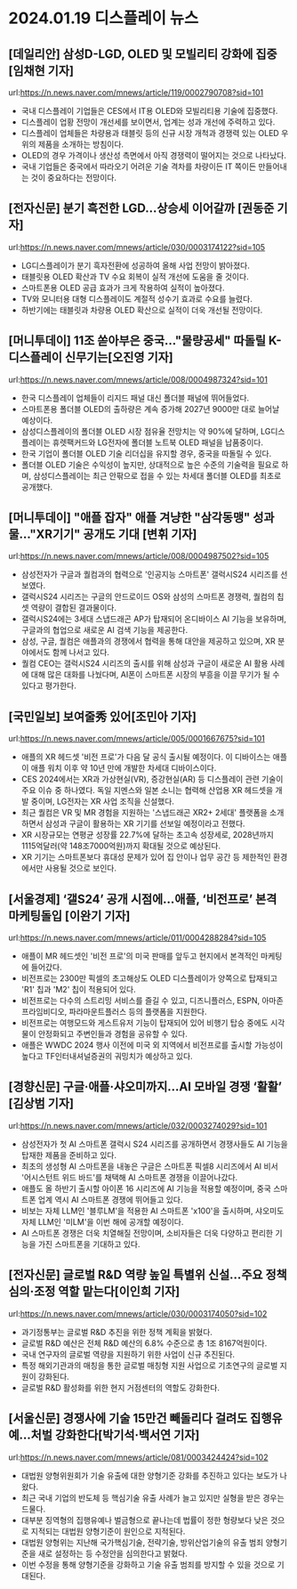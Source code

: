 # 2024.01.19 디스플레이 뉴스

## [데일리안] 삼성D-LGD, OLED 및 모빌리티 강화에 집중[임채현 기자]
url:https://n.news.naver.com/mnews/article/119/0002790708?sid=101
- 국내 디스플레이 기업들은 CES에서 IT용 OLED와 모빌리티용 기술에 집중했다.
- 디스플레이 업황 전망이 개선세를 보이면서, 업계는 성과 개선에 주력하고 있다.
- 디스플레이 업체들은 차량용과 태블릿 등의 신규 시장 개척과 경쟁력 있는 OLED 우위의 제품을 소개하는 방침이다.
- OLED의 경우 가격이나 생산성 측면에서 아직 경쟁력이 떨어지는 것으로 나타났다.
- 국내 기업들은 중국에서 따라오기 어려운 기술 격차를 차량이든 IT 쪽이든 만들어내는 것이 중요하다는 전망이다.

## [전자신문] 분기 흑전한 LGD…상승세 이어갈까 [권동준 기자]
url:https://n.news.naver.com/mnews/article/030/0003174122?sid=105
- LG디스플레이가 분기 흑자전환에 성공하여 올해 사업 전망이 밝아졌다.
- 태블릿용 OLED 확산과 TV 수요 회복이 실적 개선에 도움을 줄 것이다.
- 스마트폰용 OLED 공급 효과가 크게 작용하여 실적이 높아졌다.
- TV와 모니터용 대형 디스플레이도 계절적 성수기 효과로 수요를 늘렸다.
- 하반기에는 태블릿과 차량용 OLED 확산으로 실적이 더욱 개선될 전망이다.

## [머니투데이] 11조 쏟아부은 중국…"물량공세" 따돌릴 K-디스플레이 신무기는[오진영 기자]
url:https://n.news.naver.com/mnews/article/008/0004987324?sid=101
- 한국 디스플레이 업체들이 리지드 패널 대신 폴더블 패널에 뛰어들었다.
- 스마트폰용 폴더블 OLED의 출하량은 계속 증가해 2027년 9000만 대로 늘어날 예상이다.
- 삼성디스플레이의 폴더블 OLED 시장 점유율 전망치는 약 90%에 달하며, LG디스플레이는 휴렛팩커드와 LG전자에 폴더블 노트북 OLED 패널을 납품중이다.
- 한국 기업이 폴더블 OLED 기술 리더십을 유지할 경우, 중국을 따돌릴 수 있다.
- 폴더블 OLED 기술은 수익성이 높지만, 상대적으로 높은 수준의 기술력을 필요로 하며, 삼성디스플레이는 최근 안팎으로 접을 수 있는 차세대 폴더블 OLED를 최초로 공개했다.

## [머니투데이] "애플 잡자" 애플 겨냥한 "삼각동맹" 성과물…"XR기기" 공개도 기대 [변휘 기자]
url:https://n.news.naver.com/mnews/article/008/0004987502?sid=105
- 삼성전자가 구글과 퀄컴과의 협력으로 '인공지능 스마트폰' 갤럭시S24 시리즈를 선보였다.
- 갤럭시S24 시리즈는 구글의 안드로이드 OS와 삼성의 스마트폰 경쟁력, 퀄컴의 칩셋 역량이 결합된 결과물이다.
- 갤럭시S24에는 3세대 스냅드래곤 AP가 탑재되어 온디바이스 AI 기능을 보유하며, 구글과의 협업으로 새로운 AI 검색 기능을 제공한다.
- 삼성, 구글, 퀄컴은 애플과의 경쟁에서 협력을 통해 대안을 제공하고 있으며, XR 분야에서도 함께 나서고 있다.
- 퀄컴 CEO는 갤럭시S24 시리즈의 출시를 위해 삼성과 구글이 새로운 AI 활용 사례에 대해 많은 대화를 나눴다며, AI폰이 스마트폰 시장의 부흥을 이끌 무기가 될 수 있다고 평가한다.

## [국민일보] 보여줄秀 있어[조민아 기자]
url:https://n.news.naver.com/mnews/article/005/0001667675?sid=101
- 애플의 XR 헤드셋 '비전 프로'가 다음 달 공식 출시될 예정이다. 이 디바이스는 애플이 애플 워치 이후 약 10년 만에 개발한 차세대 디바이스이다.
- CES 2024에서는 XR과 가상현실(VR), 증강현실(AR) 등 디스플레이 관련 기술이 주요 이슈 중 하나였다. 독일 지멘스와 일본 소니는 협력해 산업용 XR 헤드셋을 개발 중이며, LG전자는 XR 사업 조직을 신설했다.
- 최근 퀄컴은 VR 및 MR 경험을 지원하는 '스냅드래곤 XR2+ 2세대' 플랫폼을 소개하면서 삼성과 구글이 활용하는 XR 기기를 선보일 예정이라고 전했다.
- XR 시장규모는 연평균 성장률 22.7%에 달하는 초고속 성장세로, 2028년까지 1115억달러(약 148조7000억원)까지 확대될 것으로 예상된다.
- XR 기기는 스마트폰보다 휴대성 문제가 있어 집 안이나 업무 공간 등 제한적인 환경에서만 사용될 것으로 보인다.

## [서울경제] ‘갤S24’ 공개 시점에…애플, ‘비전프로’ 본격 마케팅돌입 [이완기 기자]
url:https://n.news.naver.com/mnews/article/011/0004288284?sid=105
- 애플이 MR 헤드셋인 '비전 프로'의 미국 판매를 앞두고 현지에서 본격적인 마케팅에 들어갔다.
- 비전프로는 2300만 픽셀의 초고해상도 OLED 디스플레이가 양쪽으로 탑재되고 'R1' 칩과 'M2' 칩이 적용되어 있다.
- 비전프로는 다수의 스트리밍 서비스를 즐길 수 있고, 디즈니플러스, ESPN, 아마존프라임비디오, 파라마운트플러스 등의 플랫폼을 지원한다.
- 비전프로는 여행모드와 게스트유저 기능이 탑재되어 있어 비행기 탑승 중에도 시각물이 안정화되고 주변인들과 경험을 공유할 수 있다.
- 애플은 WWDC 2024 행사 이전에 미국 외 지역에서 비전프로를 출시할 가능성이 높다고 TF인터내셔널증권의 궈밍치가 예상하고 있다.

## [경향신문] 구글·애플·샤오미까지…AI 모바일 경쟁 ‘활활’ [김상범 기자]
url:https://n.news.naver.com/mnews/article/032/0003274029?sid=101
- 삼성전자가 첫 AI 스마트폰 갤럭시 S24 시리즈를 공개하면서 경쟁사들도 AI 기능을 탑재한 제품을 준비하고 있다.
- 최초의 생성형 AI 스마트폰을 내놓은 구글은 스마트폰 픽셀8 시리즈에서 AI 비서 '어시스턴트 위드 바드'를 채택해 AI 스마트폰 경쟁을 이끌어나갔다.
- 애플도 올 하반기 출시할 아이폰 16 시리즈에 AI 기능을 적용할 예정이며, 중국 스마트폰 업계 역시 AI 스마트폰 경쟁에 뛰어들고 있다.
- 비보는 자체 LLM인 '블루LM'을 적용한 AI 스마트폰 'x100'을 출시하며, 샤오미도 자체 LLM인 '미LM'을 이번 해에 공개할 예정이다.
- AI 스마트폰 경쟁은 더욱 치열해질 전망이며, 소비자들은 더욱 다양하고 편리한 기능을 가진 스마트폰을 기대하고 있다.

## [전자신문] 글로벌 R&D 역량 높일 특별위 신설…주요 정책 심의·조정 역할 맡는다[이인희 기자]
url:https://n.news.naver.com/mnews/article/030/0003174050?sid=102
- 과기정통부는 글로벌 R&D 추진을 위한 정책 계획을 밝혔다.
- 글로벌 R&D 예산은 전체 R&D 예산의 6.8% 수준으로 총 1조 8167억원이다.
- 국내 연구자의 글로벌 역량을 지원하기 위한 사업이 신규 추진된다.
- 특정 해외기관과의 매칭을 통한 글로벌 매칭형 지원 사업으로 기초연구의 글로벌 지원이 강화된다.
- 글로벌 R&D 활성화를 위한 현지 거점센터의 역할도 강화한다.

## [서울신문] 경쟁사에 기술 15만건 빼돌리다 걸려도 집행유예…처벌 강화한다[박기석·백서연 기자]
url:https://n.news.naver.com/mnews/article/081/0003424424?sid=102
- 대법원 양형위원회가 기술 유출에 대한 양형기준 강화를 추진하고 있다는 보도가 나왔다.
- 최근 국내 기업의 반도체 등 핵심기술 유출 사례가 늘고 있지만 실형을 받은 경우는 드물다.
- 대부분 징역형의 집행유예나 벌금형으로 끝나는데 법률이 정한 형량보다 낮은 것으로 지적되는 대법원 양형기준이 원인으로 지적된다.
- 대법원 양형위는 지난해 국가핵심기술, 전략기술, 방위산업기술의 유출 범죄 양형기준을 새로 설정하는 등 수정안을 심의한다고 밝혔다.
- 이번 수정을 통해 양형기준을 강화하고 기술 유출 범죄를 방지할 수 있을 것으로 기대된다.